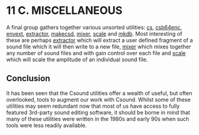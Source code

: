 11 C. MISCELLANEOUS
===================

A final group gathers together various unsorted utilities:
[cs](http://www.csounds.com/manual/html/cs.html),
[csb64enc](http://www.csounds.com/manual/html/csb64enc.html),
[envext](http://www.csounds.com/manual/html/envext.html),
[extractor](http://www.csounds.com/manual/html/extractor.html),
[makecsd](http://www.csounds.com/manual/html/makecsd.html),
[mixer](http://www.csounds.com/manual/html/mixer.html),
[scale](http://www.csounds.com/manual/html/scaleutility.html) and
[mkdb](http://www.csounds.com/manual/html/mkdb.html). Most interesting
of these are perhaps
[extractor](http://www.csounds.com/manual/html/extractor.html) which
will extract a user defined fragment of a sound file which it will then
write to a new file,
[mixer](http://www.csounds.com/manual/html/mixer.html) which mixes
together any number of sound files and with gain control over each file
and [scale](http://www.csounds.com/manual/html/scaleutility.html) which
will scale the amplitude of an individual sound file.

Conclusion
----------

It has been seen that the Csound utilities offer a wealth of useful, but
often overlooked, tools to augment our work with Csound. Whilst some of
these utilities may seem redundant now that most of us have access to
fully featured 3rd-party sound editing software, it should be borne in
mind that many of these utilities were written in the 1980s and early
90s when such tools were less readily available.
